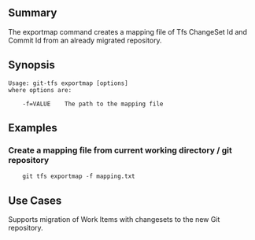 ## Summary

The exportmap command creates a mapping file of Tfs ChangeSet Id and Commit Id from an already migrated repository. 

## Synopsis

    Usage: git-tfs exportmap [options]
    where options are:
    
        -f=VALUE 	The path to the mapping file
								
## Examples

### Create a mapping file from current working directory / git repository

		git tfs exportmap -f mapping.txt
		
## Use Cases

Supports migration of Work Items with changesets to the new Git repository. 